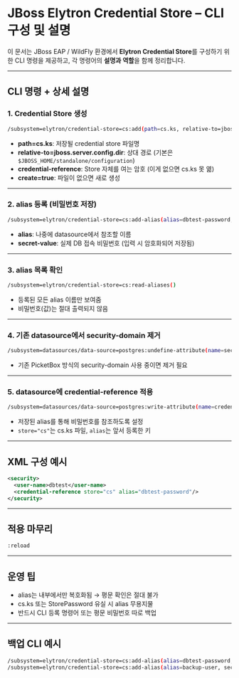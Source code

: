 # JBoss Elytron Credential Store – CLI 구성 및 설명

이 문서는 JBoss EAP / WildFly 환경에서 **Elytron Credential Store**를 구성하기 위한 CLI 명령을 제공하고, 각 명령어의 **설명과 역할**을 함께 정리합니다.

---

## CLI 명령 + 상세 설명

### 1. Credential Store 생성

```bash
/subsystem=elytron/credential-store=cs:add(path=cs.ks, relative-to=jboss.server.config.dir, credential-reference={clear-text="StorePassword"}, create=true)
```

- **path=cs.ks**: 저장될 credential store 파일명
- **relative-to=jboss.server.config.dir**: 상대 경로 (기본은 `$JBOSS_HOME/standalone/configuration`)
- **credential-reference**: Store 자체를 여는 암호 (이게 없으면 cs.ks 못 엶)
- **create=true**: 파일이 없으면 새로 생성

---

### 2. alias 등록 (비밀번호 저장)

```bash
/subsystem=elytron/credential-store=cs:add-alias(alias=dbtest-password, secret-value=dbtest)
```

- **alias**: 나중에 datasource에서 참조할 이름
- **secret-value**: 실제 DB 접속 비밀번호 (입력 시 암호화되어 저장됨)

---

### 3. alias 목록 확인

```bash
/subsystem=elytron/credential-store=cs:read-aliases()
```

- 등록된 모든 alias 이름만 보여줌
- 비밀번호(값)는 절대 출력되지 않음

---

### 4. 기존 datasource에서 security-domain 제거

```bash
/subsystem=datasources/data-source=postgres:undefine-attribute(name=security-domain)
```

- 기존 PicketBox 방식의 security-domain 사용 중이면 제거 필요

---

### 5. datasource에 credential-reference 적용

```bash
/subsystem=datasources/data-source=postgres:write-attribute(name=credential-reference, value={store="cs", alias="dbtest-password"})
```

- 저장된 alias를 통해 비밀번호를 참조하도록 설정
- `store="cs"`는 cs.ks 파일, `alias`는 앞서 등록한 키

---

## XML 구성 예시

```xml
<security>
  <user-name>dbtest</user-name>
  <credential-reference store="cs" alias="dbtest-password"/>
</security>
```

---

## 적용 마무리

```bash
:reload
```

---

## 운영 팁

- alias는 내부에서만 복호화됨 → 평문 확인은 절대 불가
- cs.ks 또는 StorePassword 유실 시 alias 무용지물
- 반드시 CLI 등록 명령어 또는 평문 비밀번호 따로 백업

---

## 백업 CLI 예시

```bash
/subsystem=elytron/credential-store=cs:add-alias(alias=dbtest-password, secret-value=dbtest)
/subsystem=elytron/credential-store=cs:add-alias(alias=backup-user, secret-value=securePwd2025)
```
